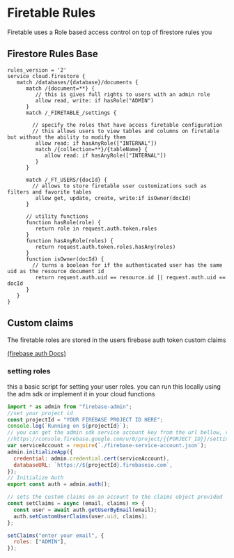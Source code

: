 # Firetable Rules

Firetable uses a Role based access control on top of firestore rules you

## Firestore Rules Base

```
rules_version = '2'
service cloud.firestore {
   match /databases/{database}/documents {
      match /{document=**} {
         // this is gives full rights to users with an admin role
         allow read, write: if hasRole("ADMIN")
      }
      match /_FIRETABLE_/settings {

        // specify the roles that have access firetable configuration
        // this allows users to view tables and columns on firetable but without the ability to modify them
         allow read: if hasAnyRole(["INTERNAL"])
         match /{collection=**}/{tableName} {
            allow read: if hasAnyRole(["INTERNAL"])
         }
      }

      match /_FT_USERS/{docId} {
        // allows to store firetable user customizations such as filters and favorite tables
         allow get, update, create, write:if isOwner(docId)
      }

      // utility functions
      function hasRole(role) {
         return role in request.auth.token.roles
      }
      function hasAnyRole(roles) {
         return request.auth.token.roles.hasAny(roles)
      }
      function isOwner(docId) {
        // turns a boolean for if the authenticated user has the same uid as the resource document id
         return request.auth.uid == resource.id || request.auth.uid == docId
      }
   }
}

```

## Custom claims

The firetable roles are stored in the users firebase auth token custom claims

[(firebase auth Docs)](https://firebase.google.com/docs/auth/admin/custom-claims)

### setting roles

this a basic script for setting your user roles. you can run this locally using
the adm sdk or implement it in your cloud functions

```js
import * as admin from "firebase-admin";
//set your project id
const projectId = "YOUR FIREBASE PROJECT ID HERE";
console.log(`Running on ${projectId}`);
// you can get the admin sdk service account key from the url bellow, remember to add your project Id
//https://console.firebase.google.com/u/0/project/{{PORJECT_ID}}/settings/serviceaccounts/adminsdk
var serviceAccount = require(`./firebase-service-account.json`);
admin.initializeApp({
  credential: admin.credential.cert(serviceAccount),
  databaseURL: `https://${projectId}.firebaseio.com`,
});
// Initialize Auth
export const auth = admin.auth();

// sets the custom claims on an account to the claims object provided
const setClaims = async (email, claims) => {
  const user = await auth.getUserByEmail(email);
  auth.setCustomUserClaims(user.uid, claims);
};

setClaims("enter your email", {
  roles: ["ADMIN"],
});
```
